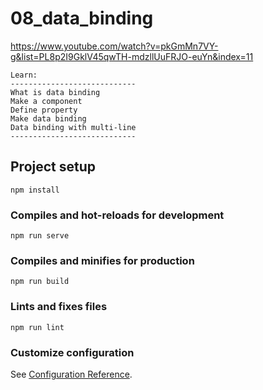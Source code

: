 # 08_data_binding
https://www.youtube.com/watch?v=pkGmMn7VY-g&list=PL8p2I9GklV45qwTH-mdzllUuFRJO-euYn&index=11

```
Learn:
----------------------------
What is data binding
Make a component
Define property
Make data binding
Data binding with multi-line
----------------------------
```
## Project setup
```
npm install
```

### Compiles and hot-reloads for development
```
npm run serve
```

### Compiles and minifies for production
```
npm run build
```

### Lints and fixes files
```
npm run lint
```

### Customize configuration
See [Configuration Reference](https://cli.vuejs.org/config/).
